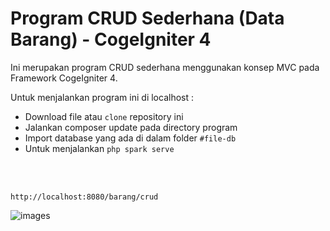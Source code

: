 # Program CRUD Sederhana (Data Barang) - CogeIgniter 4

Ini merupakan program CRUD sederhana menggunakan konsep MVC pada Framework CogeIgniter 4.

Untuk menjalankan program ini di localhost :

* Download file atau `clone` repository ini
* Jalankan composer update pada directory program
* Import database yang ada di dalam folder `#file-db`
* Untuk menjalankan `php spark serve`
<br>
<br>

```
http://localhost:8080/barang/crud
```
![images](https://user-images.githubusercontent.com/93045470/160459713-a22d61ca-50d7-4bb8-a0e6-2e6176723320.png)
